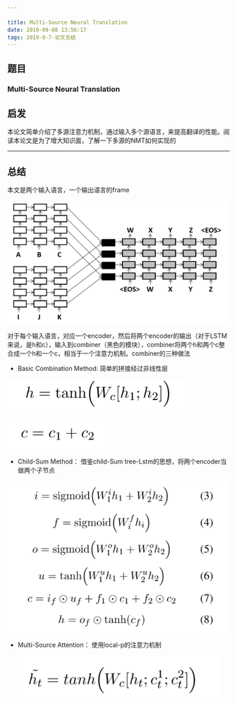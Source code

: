 ```yaml
---

title: Multi-Source Neural Translation
date: 2019-09-08 13:56:17
tags: 2019-9-7-论文总结
---
```


## 题目

### Multi-Source Neural Translation

## 启发

本论文简单介绍了多源注意力机制，通过输入多个源语言，来提高翻译的性能。阅读本论文是为了增大知识面，了解一下多源的NMT如何实现的

<!-- more -->

------

## 总结

本文是两个输入语言，一个输出语言的frame

![1567922411634](/image/1567922411634.png)

对于每个输入语言，对应一个encoder，然后将两个encoder的输出（对于LSTM来说，是h和c），输入到combiner（黑色的模块），combiner将两个h和两个c整合成一个h和一个c，相当于一个注意力机制。combiner的三种做法

+ Basic Combination Method: 简单的拼接经过非线性层

![1567922422876](/image/1567922422876.png)

![1567922429459](/image/1567922429459.png)

+  Child-Sum Method： 借鉴child-Sum tree-Lstm的思想，将两个encoder当做两个子节点

![1567922495607](/image/1567922495607.png)

+ Multi-Source Attention： 使用local-p的注意力机制

  ![1567922530759](/image/1567922530759.png)